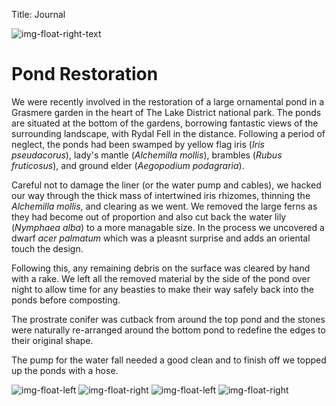 Title: Journal

![img-float-right-text](../images/pond/water-lily-1.jpg)

# Pond Restoration

We were recently involved in the restoration of a large ornamental pond in a 
Grasmere garden in the heart of The Lake District national park. The ponds are
situated at the bottom of the gardens, borrowing fantastic views of the
surrounding landscape, with Rydal Fell in the distance. Following a period of
neglect, the ponds had been swamped by yellow flag iris (_Iris pseudacorus_),
lady's mantle (_Alchemilla mollis_), brambles (_Rubus fruticosus_), and
ground elder (_Aegopodium podagraria_).

Careful not to damage the liner (or the water pump and cables), we hacked our
way through the thick mass of intertwined iris rhizomes, thinning the
_Alchemilla mollis_, and clearing as we went. We removed the large ferns as they
had become out of proportion and also cut back the water lily (_Nymphaea alba_)
to a more managable size. In the process we uncovered a dwarf _acer palmatum_ 
which was a pleasnt surprise and adds an oriental touch the design.

Following this, any remaining debris on the surface was cleared by hand with a
rake. We left all the removed material by the side of the pond over night to
allow time for any beasties to make their way safely back into the ponds before 
composting.

The prostrate conifer was cutback from around the top pond and the stones were
naturally re-arranged around the bottom pond to redefine the edges to their
original shape.

The pump for the water fall needed a good clean and to finish off we topped up
the ponds with a hose.

![img-float-left](../images/pond/weeding.jpg)
![img-float-right](../images/pond/in-the-pond.jpg)
![img-float-left](../images/pond/cutting.jpg)
![img-float-right](../images/pond/pond-after.jpg)
